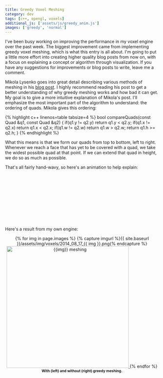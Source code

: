 ```yaml
---
title: Greedy Voxel Meshing
category: dev
tags: [c++, opengl, voxels]
additional_js: ['assets/js/greedy_anim.js']
images: ['greedy', 'normal']
---
```


I've been busy working on improving the performance in my voxel engine over the
past week. The biggest improvement came from implementing greedy voxel meshing,
which is what this entry is all about. I'm going to put a little more effort
into creating higher quality blog posts from now on, with a focus on explaining
a concept or algorithm through visualization. If you have any suggestions for
improvements or blog posts to write, leave me a comment.


Mikola Lysenko goes into great detail describing various methods of meshing in
his [blog post](http://0fps.net/2012/06/30/meshing-in-a-minecraft-game/). I
highly recommend reading his post to get a better understanding of why greedy
meshing works and how bad it can get. My goal is to give a more intuitive
explanation of Mikola's post. I'll emphasize the most important part of the
algorithm to understand: the ordering of quads. Mikola gives this ordering:

{% highlight c++ linenos=table tabsize=4 %}
bool compareQuads(const Quad &q1, const Quad &q2) {
  if(q1.y != q2.y) return q1.y < q2.y;
  if(q1.x != q2.x) return q1.x < q2.x;
  if(q1.w != q2.w) return q1.w > q2.w;
  return q1.h >= q2.h;
}
{% endhighlight %}

What this means is that we form our quads from top to bottom, left to right.
Whenever we reach a face that has yet to be covered with a quad, we take the
widest possible quad at that point. If we can extend that quad in height, we
do so as much as possible.

That's all fairly hand-wavy, so here's an animation to help explain:

<p style="text-align: center">
  <style type="text/css" scoped>
    #greedy_anim { stroke-width: 2px; stroke-opacity: 0.8; }
    .grid rect { stroke: none; }
    .faces rect { fill: url(#quad); stroke: black; }
  </style>

  <svg id="greedy_anim" width="802" height="252"
       viewBox="-1 -1 802 252"
       shape-rendering="crispEdges">
    <defs>
      <pattern id="emptyPattern" x="0" y="0" width="10" height="10" patternUnits="userSpaceOnUse">
        <rect x="0" y="0" width="5" height="5" fill="#eeeeee"/>
        <rect x="5" y="5" width="5" height="5" fill="#eeeeee"/>
      </pattern>
      <pattern id="quad" x="0" y="0" width="10" height="10" patternUnits="userSpaceOnUse">
        <line x1="-1" y1="1" x2="1" y2="-1" stroke="black" stroke-opacity="0.25"/>
        <line x1="9" y1="11" x2="11" y2="9" stroke="black" stroke-opacity="0.25"/>
        <line x1="0" y1="10" x2="10" y2="0" stroke="black" stroke-opacity="0.25"/>
      </pattern>
    </defs>
  </svg>
</p>

Here's a result from my own engine:

<p style="text-align: center;">
	{% for img in page.images %}
		{% capture imgurl %}{{ site.baseurl }}/assets/img/voxels/2014_08_17_{{ img }}.png{% endcapture %}
		<a href="{{ imgurl }}">
			<img src="{{ imgurl }}" alt="{{img}} meshing" width="400"/>
		</a>
	{% endfor %}
	<br/>
	<strong><small>With (left) and without (right) greedy meshing.</small></strong>
</p>
